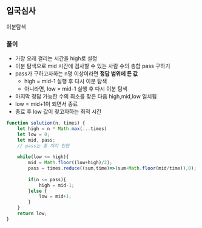 
## 입국심사

이분탐색

### 풀이
  - 가장 오래 걸리는 시간을 high로 설정
  - 이분 탐색으로 mid 시간에 검사할 수 있는 사람 수의 총합 pass 구하기
  - pass가 구하고자하는 n명 이상이라면 **정답 범위에 든 값**
    - high = mid-1 실행 후 다시 이분 탐색
    - 아니라면, low = mid-1 실행 후 다시 이분 탐색
  - 마지막 정답 가능한 수의 최소를 찾은 다음 high,mid,low 일치됨
  - low = mid+1이 되면서 종료
  - 종료 후 low 값이 찾고자하는 최적 시간


```javascript
function solution(n, times) {
    let high = n * Math.max(...times)
    let low = 0;
    let mid, pass;
    // pass는 총 처리 인원
    
    while(low <= high){
        mid = Math.floor((low+high)/2);
        pass = times.reduce((sum,time)=>(sum+Math.floor(mid/time)),0);
        
        if(n <= pass){
            high = mid-1;
        }else {
            low = mid+1;
        }
    }
    return low;
}
```